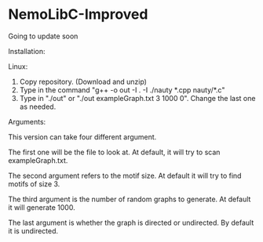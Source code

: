 # NemoLibC-Improved

Going to update soon

Installation:

Linux:

1. Copy repository. (Download and unzip)
2. Type in the command "g++ -o out -I . -I ./nauty \*.cpp nauty/\*.c"
3. Type in "./out" or "./out exampleGraph.txt 3 1000 0". Change the last one as needed.

Arguments:

This version can take four different argument. 

The first one will be the file to look at. At default, it will try to scan exampleGraph.txt.

The second argument refers to the motif size. At default it will try to find motifs of size 3.

The third argument is the number of random graphs to generate. At default it will generate 1000.

The last argument is whether the graph is directed or undirected. By default it is undirected.
